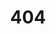 ---
layout: comments
title: 404
permalink: /404 # 带`/`后缀的被判定成目录，不会被访问到
jekyll-theme-jdw_heaven:
  comments:
    append: |
      <script
        src='https://qzonestyle.gtimg.cn/qzone/hybrid/app/404/search_children.js'
        async='async'
        charset='utf-8'
        homePageUrl='/'
        homePageName='回到我的主页'
      ></script>
---